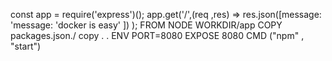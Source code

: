 const app = require('express')();
app.get('/',(req ,res) =>
res.json([message: 'message: 'docker is easy' ])
);
FROM NODE
WORKDIR/app
COPY packages.json./
copy . .
ENV PORT=8080
EXPOSE 8080
CMD ("npm" , "start")
